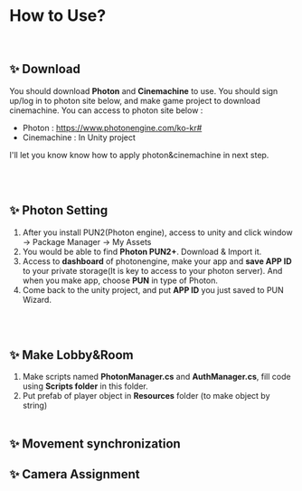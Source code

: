 # How to Use? 
<br>

## ✨ Download
You should download **Photon** and **Cinemachine** to use. You should sign up/log in to photon site below, and make game project to download cinemachine. You can access to photon site below : 

- Photon : https://www.photonengine.com/ko-kr#
- Cinemachine : In Unity project

I'll let you know know how to apply photon&cinemachine in next step.

<br><br>

## ✨ Photon Setting 
1. After you install PUN2(Photon engine), access to unity and click window -> Package Manager -> My Assets
2. You would be able to find **Photon PUN2+**. Download & Import it. 
3. Access to **dashboard** of photonengine, make your app and **save APP ID** to your private storage(It is key to access to your photon server). And when you make app, choose **PUN** in type of Photon.
4. Come back to the unity project, and put **APP ID** you just saved to PUN Wizard. 

<br><br>

## ✨ Make Lobby&Room
1. Make scripts named **PhotonManager.cs** and **AuthManager.cs**, fill code using **Scripts folder** in this folder.
2. Put prefab of player object in **Resources** folder (to make object by string)
<br><br>

## ✨ Movement synchronization

## ✨ Camera Assignment
